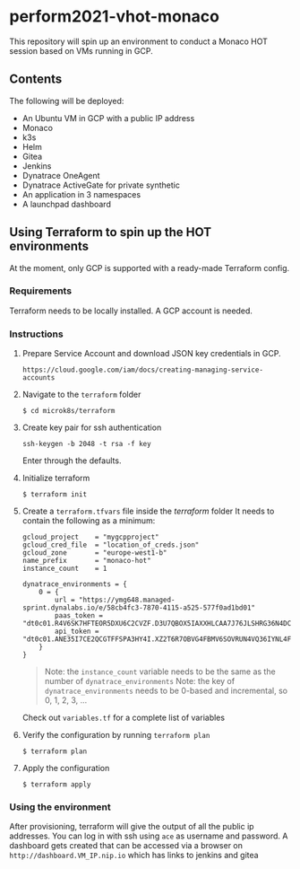# perform2021-vhot-monaco

This repository will spin up an environment to conduct a Monaco HOT session based on VMs running in GCP.

## Contents

The following will be deployed:
- An Ubuntu VM in GCP with a public IP address
- Monaco
- k3s
- Helm
- Gitea
- Jenkins
- Dynatrace OneAgent
- Dynatrace ActiveGate for private synthetic
- An application in 3 namespaces
- A launchpad dashboard

## Using Terraform to spin up the HOT environments

At the moment, only GCP is supported with a ready-made Terraform config.

### Requirements
Terraform needs to be locally installed.
A GCP account is needed.

### Instructions

1. Prepare Service Account and download JSON key credentials in GCP.

    ```
    https://cloud.google.com/iam/docs/creating-managing-service-accounts
    ```

1. Navigate to the `terraform` folder

    ```
    $ cd microk8s/terraform
    ```

1. Create key pair for ssh authentication

    ```
    ssh-keygen -b 2048 -t rsa -f key
    ```
    Enter through the defaults.

1. Initialize terraform
    ```
    $ terraform init
    ```

1. Create a `terraform.tfvars` file inside the *terraform* folder
   It needs to contain the following as a minimum:
    
    ```
    gcloud_project    = "mygcpproject"
    gcloud_cred_file  = "location_of_creds.json"
    gcloud_zone       = "europe-west1-b"
    name_prefix       = "monaco-hot" 
    instance_count    = 1

    dynatrace_environments = {
        0 = {
            url = "https://ymg648.managed-sprint.dynalabs.io/e/58cb4fc3-7870-4115-a525-577f0ad1bd01"
            paas_token = "dt0c01.R4V6SK7HFTEOR5DXU6C2CVZF.D3U7QBOX5IAXXHLCAA7J76JLSHRG36N4DC5QULZASGIVNBC2CCR4HI45R7BYE2UF"
            api_token = "dt0c01.ANE35I7CE2QCGTFFSPA3HY4I.XZ2T6R7OBVG4FBMV6SOVRUN4VQ36IYNL4FOZKMCPO7O5K54NH3AA4VXNX4KWKD2N"
        }
    }
    ```

    > Note: the `instance_count` variable needs to be the same as the number of `dynatrace_environments`
    > Note: the key of `dynatrace_environments` needs to be 0-based and incremental, so 0, 1, 2, 3, ...

    Check out `variables.tf` for a complete list of variables

2.  Verify the configuration by running `terraform plan`
    
    ```
    $ terraform plan
    ```

3. Apply the configuration

    ```
    $ terraform apply
    ```


### Using the environment

After provisioning, terraform will give the output of all the public ip addresses.
You can log in with ssh using `ace` as username and password.
A dashboard gets created that can be accessed via a browser on `http://dashboard.VM_IP.nip.io` which has links to jenkins and gitea